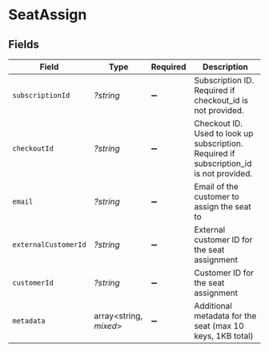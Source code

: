 # SeatAssign


## Fields

| Field                                                                                   | Type                                                                                    | Required                                                                                | Description                                                                             |
| --------------------------------------------------------------------------------------- | --------------------------------------------------------------------------------------- | --------------------------------------------------------------------------------------- | --------------------------------------------------------------------------------------- |
| `subscriptionId`                                                                        | *?string*                                                                               | :heavy_minus_sign:                                                                      | Subscription ID. Required if checkout_id is not provided.                               |
| `checkoutId`                                                                            | *?string*                                                                               | :heavy_minus_sign:                                                                      | Checkout ID. Used to look up subscription. Required if subscription_id is not provided. |
| `email`                                                                                 | *?string*                                                                               | :heavy_minus_sign:                                                                      | Email of the customer to assign the seat to                                             |
| `externalCustomerId`                                                                    | *?string*                                                                               | :heavy_minus_sign:                                                                      | External customer ID for the seat assignment                                            |
| `customerId`                                                                            | *?string*                                                                               | :heavy_minus_sign:                                                                      | Customer ID for the seat assignment                                                     |
| `metadata`                                                                              | array<string, *mixed*>                                                                  | :heavy_minus_sign:                                                                      | Additional metadata for the seat (max 10 keys, 1KB total)                               |